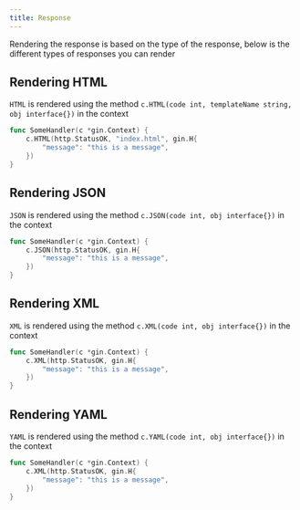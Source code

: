 ```yaml
---
title: Response
---
```


Rendering the response is based on the type of the response, below is the different types of responses you can render

## Rendering HTML
`HTML` is rendered using the method `c.HTML(code int, templateName string, obj interface{})` in the context
```go
func SomeHandler(c *gin.Context) {
    c.HTML(http.StatusOK, "index.html", gin.H{
        "message": "this is a message",
    })
}
```

## Rendering JSON
`JSON` is rendered using the method `c.JSON(code int, obj interface{})` in the context
```go
func SomeHandler(c *gin.Context) {
    c.JSON(http.StatusOK, gin.H{
        "message": "this is a message",
    })
}
```

## Rendering XML
`XML` is rendered using the method `c.XML(code int, obj interface{})` in the context
```go
func SomeHandler(c *gin.Context) {
    c.XML(http.StatusOK, gin.H{
        "message": "this is a message",
    })
}
```

## Rendering YAML
`YAML` is rendered using the method `c.YAML(code int, obj interface{})` in the context
```go
func SomeHandler(c *gin.Context) {
    c.XML(http.StatusOK, gin.H{
        "message": "this is a message",
    })
}
```
